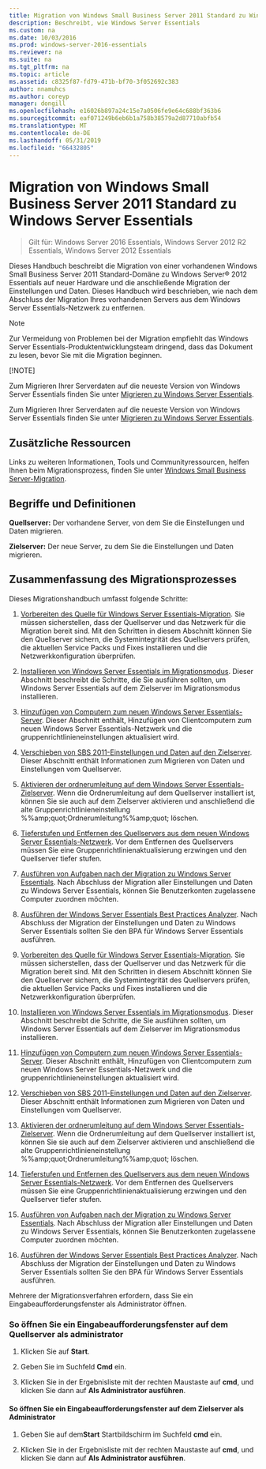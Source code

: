 ```yaml
---
title: Migration von Windows Small Business Server 2011 Standard zu Windows Server Essentials
description: Beschreibt, wie Windows Server Essentials
ms.custom: na
ms.date: 10/03/2016
ms.prod: windows-server-2016-essentials
ms.reviewer: na
ms.suite: na
ms.tgt_pltfrm: na
ms.topic: article
ms.assetid: c8325f87-fd79-471b-bf70-3f052692c383
author: nnamuhcs
ms.author: coreyp
manager: dongill
ms.openlocfilehash: e16026b897a24c15e7a0506fe9e64c688bf363b6
ms.sourcegitcommit: eaf071249b6eb6b1a758b38579a2d87710abfb54
ms.translationtype: MT
ms.contentlocale: de-DE
ms.lasthandoff: 05/31/2019
ms.locfileid: "66432805"
---
```

# <a name="migrate-windows-small-business-server-2011-standard-to-windows-server-essentials"></a>Migration von Windows Small Business Server 2011 Standard zu Windows Server Essentials

>Gilt für: Windows Server 2016 Essentials, Windows Server 2012 R2 Essentials, Windows Server 2012 Essentials

Dieses Handbuch beschreibt die Migration von einer vorhandenen Windows Small Business Server 2011 Standard-Domäne zu Windows Server® 2012 Essentials auf neuer Hardware und die anschließende Migration der Einstellungen und Daten. Dieses Handbuch wird beschrieben, wie nach dem Abschluss der Migration Ihres vorhandenen Servers aus dem Windows Server Essentials-Netzwerk zu entfernen.  
  
> [!NOTE]
>  Zur Vermeidung von Problemen bei der Migration empfiehlt das Windows Server Essentials-Produktentwicklungsteam dringend, dass das Dokument zu lesen, bevor Sie mit die Migration beginnen.  
> 
> [!NOTE]
> 
>  Zum Migrieren Ihrer Serverdaten auf die neueste Version von Windows Server Essentials finden Sie unter [Migrieren zu Windows Server Essentials](Migrate-from-Previous-Versions-to-Windows-Server-Essentials-or-Windows-Server-Essentials-Experience.md).  
> 
>  Zum Migrieren Ihrer Serverdaten auf die neueste Version von Windows Server Essentials finden Sie unter [Migrieren zu Windows Server Essentials](../migrate/Migrate-from-Previous-Versions-to-Windows-Server-Essentials-or-Windows-Server-Essentials-Experience.md).  

  
## <a name="additional-resources"></a>Zusätzliche Ressourcen  
 Links zu weiteren Informationen, Tools und Communityressourcen, helfen Ihnen beim Migrationsprozess, finden Sie unter [Windows Small Business Server-Migration](https://go.microsoft.com/fwlink/?LinkId=217520).  
  
## <a name="terms-and-definitions"></a>Begriffe und Definitionen  
 **Quellserver:** Der vorhandene Server, von dem Sie die Einstellungen und Daten migrieren.  
  
 **Zielserver:** Der neue Server, zu dem Sie die Einstellungen und Daten migrieren.  
  
## <a name="migration-process-summary"></a>Zusammenfassung des Migrationsprozesses  
 Dieses Migrationshandbuch umfasst folgende Schritte:  
  

1.  [Vorbereiten des Quelle für Windows Server Essentials-Migration](Prepare-your-Source-Server-for-Windows-Server-Essentials-migration.md).  Sie müssen sicherstellen, dass der Quellserver und das Netzwerk für die Migration bereit sind. Mit den Schritten in diesem Abschnitt können Sie den Quellserver sichern, die Systemintegrität des Quellservers prüfen, die aktuellen Service Packs und Fixes installieren und die Netzwerkkonfiguration überprüfen.  
  
2.  [Installieren von Windows Server Essentials im Migrationsmodus](Install-Windows-Server-Essentials-in-migration-mode.md).  Dieser Abschnitt beschreibt die Schritte, die Sie ausführen sollten, um Windows Server Essentials auf dem Zielserver im Migrationsmodus installieren.  
  
3.  [Hinzufügen von Computern zum neuen Windows Server Essentials-Server](Join-computers-to-the-new-Windows-Server-Essentials-server.md).  Dieser Abschnitt enthält, Hinzufügen von Clientcomputern zum neuen Windows Server Essentials-Netzwerk und die gruppenrichtlinieneinstellungen aktualisiert wird.  
  
4.  [Verschieben von SBS 2011-Einstellungen und Daten auf den Zielserver](Move-Windows-SBS-2011-Standard-settings-and-data-to-the-Destination-Server-for-Windows-Server-Essentials-migration.md).  Dieser Abschnitt enthält Informationen zum Migrieren von Daten und Einstellungen vom Quellserver.  
  
5.  [Aktivieren der ordnerumleitung auf dem Windows Server Essentials-Zielserver](Enable-folder-redirection-on-the-Windows-Server-Essentials-Destination-Server.md).  Wenn die Ordnerumleitung auf dem Quellserver installiert ist, können Sie sie auch auf dem Zielserver aktivieren und anschließend die alte Gruppenrichtlinieneinstellung %%amp;quot;Ordnerumleitung%%amp;quot; löschen.  
  
6.  [Tieferstufen und Entfernen des Quellservers aus dem neuen Windows Server Essentials-Netzwerk](Demote-and-remove-the-Source-Server-from-the-new-Windows-Server-Essentials-network.md).  Vor dem Entfernen des Quellservers müssen Sie eine Gruppenrichtlinienaktualisierung erzwingen und den Quellserver tiefer stufen.  
  
7.  [Ausführen von Aufgaben nach der Migration zu Windows Server Essentials](Perform-post-migration-tasks-for-Windows-Server-Essentials-migration.md).  Nach Abschluss der Migration aller Einstellungen und Daten zu Windows Server Essentials, können Sie Benutzerkonten zugelassene Computer zuordnen möchten.  
  
8.  [Ausführen der Windows Server Essentials Best Practices Analyzer](Run-the-Windows-Server-Essentials-Best-Practices-Analyzer.md).  Nach Abschluss der Migration der Einstellungen und Daten zu Windows Server Essentials sollten Sie den BPA für Windows Server Essentials ausführen.  

1.  [Vorbereiten des Quelle für Windows Server Essentials-Migration](../migrate/Prepare-your-Source-Server-for-Windows-Server-Essentials-migration.md).  Sie müssen sicherstellen, dass der Quellserver und das Netzwerk für die Migration bereit sind. Mit den Schritten in diesem Abschnitt können Sie den Quellserver sichern, die Systemintegrität des Quellservers prüfen, die aktuellen Service Packs und Fixes installieren und die Netzwerkkonfiguration überprüfen.  
  
2.  [Installieren von Windows Server Essentials im Migrationsmodus](../migrate/Install-Windows-Server-Essentials-in-migration-mode.md).  Dieser Abschnitt beschreibt die Schritte, die Sie ausführen sollten, um Windows Server Essentials auf dem Zielserver im Migrationsmodus installieren.  
  
3.  [Hinzufügen von Computern zum neuen Windows Server Essentials-Server](../migrate/Join-computers-to-the-new-Windows-Server-Essentials-server.md).  Dieser Abschnitt enthält, Hinzufügen von Clientcomputern zum neuen Windows Server Essentials-Netzwerk und die gruppenrichtlinieneinstellungen aktualisiert wird.  
  
4.  [Verschieben von SBS 2011-Einstellungen und Daten auf den Zielserver](../migrate/Move-Windows-SBS-2011-Standard-settings-and-data-to-the-Destination-Server-for-Windows-Server-Essentials-migration.md).  Dieser Abschnitt enthält Informationen zum Migrieren von Daten und Einstellungen vom Quellserver.  
  
5.  [Aktivieren der ordnerumleitung auf dem Windows Server Essentials-Zielserver](../migrate/Enable-folder-redirection-on-the-Windows-Server-Essentials-Destination-Server.md).  Wenn die Ordnerumleitung auf dem Quellserver installiert ist, können Sie sie auch auf dem Zielserver aktivieren und anschließend die alte Gruppenrichtlinieneinstellung %%amp;quot;Ordnerumleitung%%amp;quot; löschen.  
  
6.  [Tieferstufen und Entfernen des Quellservers aus dem neuen Windows Server Essentials-Netzwerk](../migrate/Demote-and-remove-the-Source-Server-from-the-new-Windows-Server-Essentials-network.md).  Vor dem Entfernen des Quellservers müssen Sie eine Gruppenrichtlinienaktualisierung erzwingen und den Quellserver tiefer stufen.  
  
7.  [Ausführen von Aufgaben nach der Migration zu Windows Server Essentials](../migrate/Perform-post-migration-tasks-for-Windows-Server-Essentials-migration.md).  Nach Abschluss der Migration aller Einstellungen und Daten zu Windows Server Essentials, können Sie Benutzerkonten zugelassene Computer zuordnen möchten.  
  
8.  [Ausführen der Windows Server Essentials Best Practices Analyzer](../migrate/Run-the-Windows-Server-Essentials-Best-Practices-Analyzer.md).  Nach Abschluss der Migration der Einstellungen und Daten zu Windows Server Essentials sollten Sie den BPA für Windows Server Essentials ausführen.  

  
 Mehrere der Migrationsverfahren erfordern, dass Sie ein Eingabeaufforderungsfenster als Administrator öffnen.  
  
###  <a name="BKMK_OpenACommandPromptAsAdmin"></a> So öffnen Sie ein Eingabeaufforderungsfenster auf dem Quellserver als administrator  
  
1.  Klicken Sie auf **Start**.  
  
2.  Geben Sie im Suchfeld **Cmd** ein.  
  
3.  Klicken Sie in der Ergebnisliste mit der rechten Maustaste auf **cmd**, und klicken Sie dann auf **Als Administrator ausführen**.  
  
#### <a name="to-open-a-command-prompt-window-on-the-destination-server-as-an-administrator"></a>So öffnen Sie ein Eingabeaufforderungsfenster auf dem Zielserver als Administrator  
  
1.  Geben Sie auf dem**Start** Startbildschirm im Suchfeld **cmd** ein.  
  
2.  Klicken Sie in der Ergebnisliste mit der rechten Maustaste auf **cmd**, und klicken Sie dann auf **Als Administrator ausführen**.
